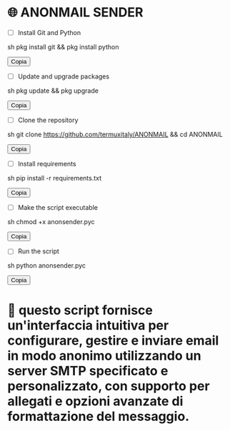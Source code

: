# 🌐 ANONMAIL SENDER

- [ ] Install Git and Python  
  
sh
  pkg install git && pkg install python
 
  <button onclick="copyToClipboard('pkg install git && pkg install python')">Copia</button>

- [ ] Update and upgrade packages  
  
sh
  pkg update && pkg upgrade
 
  <button onclick="copyToClipboard('pkg update && pkg upgrade')">Copia</button>

- [ ] Clone the repository  
  
sh
  git clone https://github.com/termuxitaly/ANONMAIL && cd ANONMAIL
 
  <button onclick="copyToClipboard('git clone https://github.com/termuxitaly/ANONMAIL && cd ANONMAIL')">Copia</button>

- [ ] Install requirements  
  
sh
  pip install -r requirements.txt
 
  <button onclick="copyToClipboard('pip install -r requirements.txt')">Copia</button>

- [ ] Make the script executable  
  
sh
  chmod +x anonsender.pyc
 
  <button onclick="copyToClipboard('chmod +x anonsender.pyc')">Copia</button>

- [ ] Run the script  
  
sh
  python anonsender.pyc
 
  <button onclick="copyToClipboard('python anonsender.pyc')">Copia</button>

<script>
  function copyToClipboard(text) {
    navigator.clipboard.writeText(text).then(function() {
      console.log('Copiato negli appunti:', text);
    }, function(err) {
      console.error('Errore nel copiare il testo: ', err);
    });
  }
</script>

# 🥷 questo script fornisce un'interfaccia intuitiva per configurare, gestire e inviare email in modo anonimo utilizzando un server SMTP specificato e personalizzato, con supporto per allegati e opzioni avanzate di formattazione del messaggio.